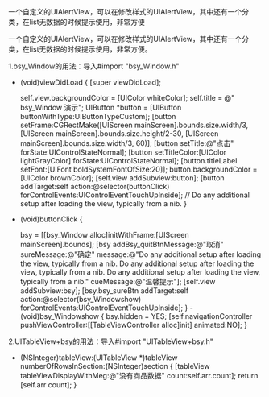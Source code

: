  一个自定义的UIAlertView，可以在修改样式的UIAlertView，其中还有一个分类，在list无数据的时候提示使用，非常方便

一个自定义的UIAlertView，可以在修改样式的UIAlertView，其中还有一个分类，在list无数据的时候提示使用，非常方便。



1.bsy_Window的用法：导入#import "bsy_Window.h"
- (void)viewDidLoad {
    [super viewDidLoad];

    self.view.backgroundColor = [UIColor whiteColor];
    self.title = @" bsy_Window 演示";
    UIButton *button = [UIButton buttonWithType:UIButtonTypeCustom];
    [button setFrame:CGRectMake([UIScreen
mainScreen].bounds.size.width/3, [UIScreen
mainScreen].bounds.size.height/2-30, [UIScreen
mainScreen].bounds.size.width/3, 60)];
    [button setTitle:@"点击" forState:UIControlStateNormal];
    [button setTitleColor:[UIColor lightGrayColor]
forState:UIControlStateNormal];
    [button.titleLabel setFont:[UIFont boldSystemFontOfSize:20]];
    button.backgroundColor = [UIColor brownColor];
    [self.view addSubview:button];
    [button addTarget:self action:@selector(buttonClick)
forControlEvents:UIControlEventTouchUpInside];
    // Do any additional setup after loading the view, typically from a
nib.
}

- (void)buttonClick {

    bsy = [[bsy_Window alloc]initWithFrame:[UIScreen
mainScreen].bounds];
    [bsy addBsy_quitBtnMessage:@"取消" sureMessage:@"确定" message:@"Do any
additional setup after loading the view, typically from a nib. Do any
additional setup after loading the view, typically from a nib. Do any
additional setup after loading the view, typically from a nib."
cueMessage:@"温馨提示"];
    [self.view addSubview:bsy];
    [bsy.bsy_sureBtn addTarget:self action:@selector(bsy_Windowshow)
forControlEvents:UIControlEventTouchUpInside];
}
-(void)bsy_Windowshow
{
    bsy.hidden = YES;
    [self.navigationController pushViewController:[[TableViewController
alloc]init] animated:NO];
}

2.UITableView+bsy的用法：导入#import "UITableView+bsy.h"

- (NSInteger)tableView:(UITableView *)tableView
numberOfRowsInSection:(NSInteger)section {
    [tableView tableViewDisplayWithMeg:@"没有商品数据" count:self.arr.count];
    return [self.arr count];
}

